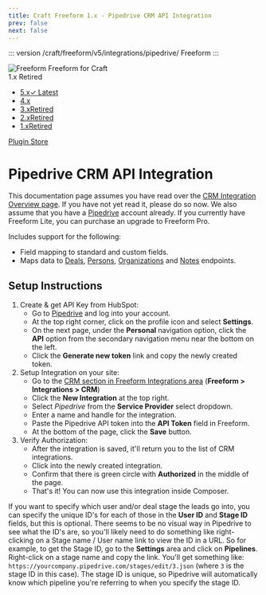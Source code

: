 ```yaml
---
title: Craft Freeform 1.x - Pipedrive CRM API Integration
prev: false
next: false
---
```


::: version /craft/freeform/v5/integrations/pipedrive/
Freeform
:::

<div id="pr-heading">
    <img src="https://docs.solspace.com/extras/icons/products/freeform-icon.png" alt="Freeform" class="pr-image">
    <span class="pr-name">Freeform</span>
    <span class="pr-category">for Craft</span>
    <div class="pr-v-wrapper">
        <div class="pr-v">
            <span class="pr-v-v">1.x</span>
            <span class="pr-v-type pr-retired">Retired</span>
            <span class="pr-v-arrow arrow down"></span>
        </div>
        <ul class="pr-v-list">
            <li><a href="/craft/freeform/v5/">5.x<span class="pr-v-type pr-latest">✓ Latest</span></a></li>
            <li><a href="/craft/freeform/v4/">4.x</a></li>
            <li><a href="/craft/freeform/v3/">3.x<span class="pr-v-type pr-retired">Retired</span></a></li>
            <li><a href="/craft/freeform/v2/">2.x<span class="pr-v-type pr-retired">Retired</span></a></li>
            <li><a href="/craft/freeform/v1/">1.x<span class="pr-v-type pr-retired">Retired</span></a></li>
        </ul>
    </div>
    <div class="pr-buy">
        <a href="https://plugins.craftcms.com/freeform" class="button button-blue"><span class="external-url">Plugin Store</span></a>
    </div>
</div>

<span class="page-section"></span>

# Pipedrive CRM API Integration

This documentation page assumes you have read over the [CRM Integration Overview page](README.md). If you have not yet read it, please do so now. We also assume that you have a [Pipedrive](http://pipedrive.com) account already. If you currently have Freeform Lite, you can purchase an upgrade to Freeform Pro.

Includes support for the following:

* Field mapping to standard and custom fields.
* Maps data to [Deals](https://developers.pipedrive.com/docs/api/v1/#!/Deals), [Persons](https://developers.pipedrive.com/docs/api/v1/#!/Persons), [Organizations](https://developers.pipedrive.com/docs/api/v1/#!/Organizations) and [Notes](https://developers.pipedrive.com/docs/api/v1/#!/Notes) endpoints.

## Setup Instructions

1. Create & get API Key from HubSpot:
	* Go to [Pipedrive](http://pipedrive.com) and log into your account.
	* At the top right corner, click on the profile icon and select **Settings**.
	* On the next page, under the **Personal** navigation option, click the **API** option from the secondary navigation menu near the bottom on the left.
	* Click the **Generate new token** link and copy the newly created token.
2. Setup Integration on your site:
	* Go to the [CRM section in Freeform Integrations area](README.md) (**Freeform > Integrations > CRM**)
	* Click the **New Integration** at the top right.
	* Select *Pipedrive* from the **Service Provider** select dropdown.
	* Enter a name and handle for the integration.
	* Paste the Pipedrive API token into the **API Token** field in Freeform.
	* At the bottom of the page, click the **Save** button.
3. Verify Authorization:
	* After the integration is saved, it'll return you to the list of CRM integrations.
	* Click into the newly created integration.
	* Confirm that there is green circle with **Authorized** in the middle of the page.
	* That's it! You can now use this integration inside Composer.

If you want to specify which user and/or deal stage the leads go into, you can specify the unique ID's for each of those in the **User ID** and **Stage ID** fields, but this is optional. There seems to be no visual way in Pipedrive to see what the ID's are, so you'll likely need to do something like right-clicking on a Stage name / User name link to view the ID in a URL. So for example, to get the Stage ID, go to the **Settings** area and click on **Pipelines**. Right-click on a stage name and copy the link. You'll get something like:
`https://yourcompany.pipedrive.com/stages/edit/3.json` (where `3` is the stage ID in this case). The stage ID is unique, so Pipedrive will automatically know which pipeline you're referring to when you specify the stage ID.
